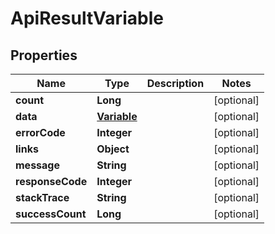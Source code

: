 
# ApiResultVariable

## Properties
Name | Type | Description | Notes
------------ | ------------- | ------------- | -------------
**count** | **Long** |  |  [optional]
**data** | [**Variable**](Variable.md) |  |  [optional]
**errorCode** | **Integer** |  |  [optional]
**links** | **Object** |  |  [optional]
**message** | **String** |  |  [optional]
**responseCode** | **Integer** |  |  [optional]
**stackTrace** | **String** |  |  [optional]
**successCount** | **Long** |  |  [optional]



